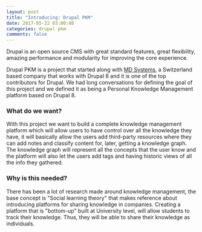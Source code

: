 ```yaml
---
layout: post
title: "Introducing: Drupal PKM"
date: 2017-05-22 03:00:08
categories: drupal pkm
comments: false
---
```

Drupal is an open source CMS with great standard features, great flexibility, amazing performance and modularity for improving the core experience.

Drupal PKM is a project that started along with [MD Systems](https://www.md-systems.ch), a Switzerland based company that works with Drupal 8 and it is one of the top contributors for Drupal. We had long conversations for defining the goal of this project and we defined it as being a Personal Knowledge Management platform based on Drupal 8.


### What do we want?

With this project we want to build a complete knowledge management platform which will allow users to have control over all the knowledge they have, it will basically allow the users add third-party resources where they can add notes and classify content for, later, getting a knowledge graph.
The knowledge graph will represent all the concepts that the user know and the platform will also let the users add tags and having historic views of all the info they gathered.


### Why is this needed?

There has been a lot of research made around knowledge management, the base concept is "Social learning theory" that makes reference about introducing platforms for sharing knowledge in companies.
Creating a platform that is "bottom-up" built at University level, will allow students to track their knowledge. Thus, they will be able to share their knowledge as individuals.
